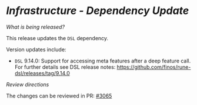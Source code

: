 # _Infrastructure - Dependency Update_

_What is being released?_

This release updates the `DSL` dependency.

Version updates include:
- `DSL` 9.14.0: Support for accessing meta features after a deep feature call. For further details see DSL release notes: https://github.com/finos/rune-dsl/releases/tag/9.14.0

_Review directions_

The changes can be reviewed in PR: [#3065](https://github.com/finos/common-domain-model/pull/3065)
